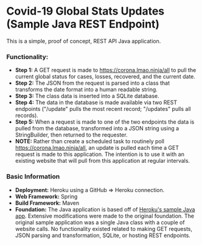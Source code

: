 # Covid-19 Global Stats Updates (Sample Java REST Endpoint)

This is a simple, proof of concept, REST API Java application.

### Functionality:
- **Step 1:** A GET request is made to https://corona.lmao.ninja/all to pull the current global status for cases, losses, recovered, and the current date.
- **Step 2:** The JSON from the request is parsed into a class that transforms the date format into a human readable string.
- **Step 3:** The class data is inserted into a SQLite database.
- **Step 4:** The data in the database is made available via two REST endpoints ("/update" pulls the most recent record; "/updates" pulls all records).
- **Step 5:** When a request is made to one of the two endpoints the data is pulled from the database, transformed into a JSON string using a StringBuilder, then returned to the requester.
- **NOTE:** Rather than create a scheduled task to routinely poll https://corona.lmao.ninja/all, an update is pulled each time a GET request is made to this application. The intention is to use it with an existing website that will pull from this application at regular intervals.

### Basic Information
- **Deployment:** Heroku using a GitHub => Heroku connection.
- **Web Framework:** Spring
- **Build Framework:** Maven
- **Foundation:** The Java application is based off of [Heroku's sample Java app]. Extensive modifications were made to the original foundation. The original sample application was a single Java class with a couple of website calls. No functionality existed related to making GET requests, JSON parsing and transformation, SQLite, or hosting REST endpoints.

[Heroku's sample Java app]: https://github.com/heroku/java-getting-started
